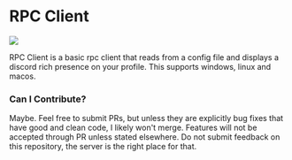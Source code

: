 # RPC Client

[![](https://discordapp.com/api/guilds/954456505334263828/embed.png?style=banner2)](https://discord.gg/8Nkgxg25Xw)

RPC Client is a basic rpc client that reads from a config file and displays a discord rich presence on your profile. This supports windows, linux and macos.

### Can I Contribute?

Maybe. Feel free to submit PRs, but unless they are explicitly bug fixes that have good and clean code, I likely won't merge. Features will not be accepted through PR unless stated elsewhere. Do not submit feedback on this repository, the server is the right place for that.